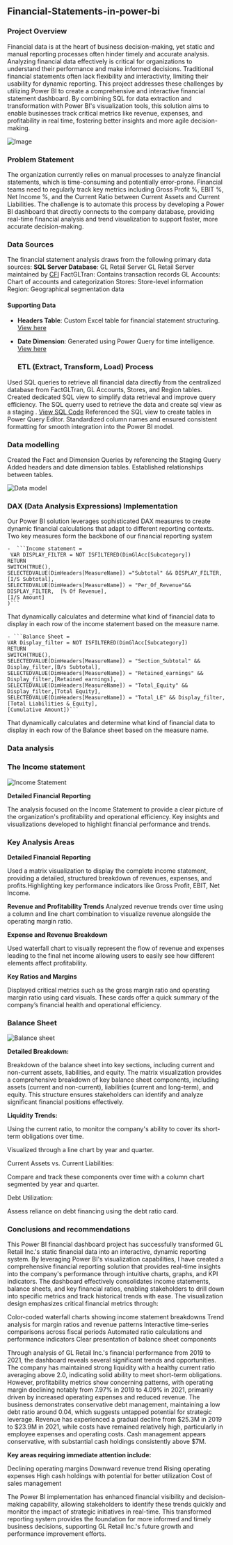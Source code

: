 ## Financial-Statements-in-power-bi

### Project Overview

Financial data is at the heart of business decision-making, yet static and manual reporting processes often hinder timely and accurate analysis.
Analyzing financial data effectively is critical for organizations to understand their performance and make informed decisions. Traditional financial statements often lack flexibility and interactivity, limiting their usability for dynamic reporting. 
This project addresses these challenges by utilizing Power BI to create a comprehensive and interactive financial statement dashboard. 
By combining SQL for data extraction and transformation with Power BI's visualization tools, this solution aims to enable businesses track critical metrics like revenue, expenses, and profitability in real time, fostering better insights and more agile decision-making.

![Image](Financials.jpg)


### Problem Statement

The organization currently relies on manual processes to analyze financial statements, which is time-consuming and potentially error-prone. Financial teams need to regularly track key metrics including Gross Profit %, EBIT %, Net Income %, and the Current Ratio between Current Assets and Current Liabilities. The challenge is to automate this process by developing a Power BI dashboard that directly connects to the company database, providing real-time financial analysis and trend visualization to support faster, more accurate decision-making.

### Data Sources
The financial statement analysis draws from the following primary data sources:
    **SQL Server Database**: GL Retail Server
    GL Retail Server maintained by [CFI](https://corporatefinanceinstitute.com)
    FactGLTran: Contains transaction records
    GL Accounts: Chart of accounts and categorization
    Stores: Store-level information
    Region: Geographical segmentation data
    

#### Supporting Data
- **Headers Table**: Custom Excel table for financial statement structuring. [View here](Financial_Statements_Headers_Table.xlsx)
- **Date Dimension**: Generated using Power Query for time intelligence. [View here](Date_Dimension.txt)

    ### ETL (Extract, Transform, Load) Process
Used SQL queries to retrieve all financial data directly from the centralized database from FactGLTran, GL Accounts, Stores, and Region tables.
Created dedicated SQL view to simplify data retrieval and improve query efficiency.
The SQL querry used to retrieve the data and create sql view as a staging . [View SQL Code](GL_Trans_View.sql)
Referenced the SQL view to create tables in Power Query Editor.
Standardized column names and ensured consistent formatting for smooth integration into the Power BI model.

### Data modelling
Created the Fact and Dimension Queries by referencing the Staging Query
Added headers and date dimension tables.
Established relationships between tables.

![Data model](Model_view.PNG)


### DAX (Data Analysis Expressions) Implementation
Our Power BI solution leverages sophisticated DAX measures to create dynamic financial calculations that adapt to different reporting contexts. Two key measures form the backbone of our financial reporting system

    -  ```Income statement = 
     VAR DISPLAY_FILTER = NOT ISFILTERED(DimGlAcc[Subcategory])
    RETURN
    SWITCH(TRUE(),
    SELECTEDVALUE(DimHeaders[MeasureName]) ="Subtotal" && DISPLAY_FILTER, [I/S Subtotal],
    SELECTEDVALUE(DimHeaders[MeasureName]) = "Per_Of_Revenue"&& DISPLAY_FILTER,  [% Of Revenue],
    [I/S Amount]
    )```
    
That dynamically calculates and determine what kind of financial data to display in each row of the income statement based on the measure name.

   
    - ```Balance Sheet = 
    VAR Display_filter = NOT ISFILTERED(DimGlAcc[Subcategory])
    RETURN
    SWITCH(TRUE(),
    SELECTEDVALUE(DimHeaders[MeasureName]) = "Section_Subtotal" && Display_filter,[B/s Subtotal],
    SELECTEDVALUE(DimHeaders[MeasureName]) = "Retained_earnings" && Display_filter,[Retained earnings],
    SELECTEDVALUE(DimHeaders[MeasureName]) = "Total_Equity" && Display_filter,[Total Equity],
    SELECTEDVALUE(DimHeaders[MeasureName]) = "Total_LE" && Display_filter,[Total Liabilities & Equity],
    [Cumulative Amount])```

That dynamically calculates and determine what kind of financial data to display in each row of the Balance sheet based on the measure name.


### Data analysis
### The Income statement

![Income Statement](Income_statement.PNG)

**Detailed Financial Reporting**

The analysis focused on the Income Statement to provide a clear picture of the organization's profitability and operational efficiency. Key insights and visualizations developed to highlight financial performance and trends.

### Key Analysis Areas

**Detailed Financial Reporting**

Used a matrix visualization to display the complete income statement, providing a detailed, structured breakdown of revenues, expenses, and profits.Highlighting key performance indicators like Gross Profit, EBIT, Net Income.

**Revenue and Profitability Trends**
Analyzed revenue trends over time using a column and line chart combination to visualize revenue alongside the operating margin ratio.

**Expense and Revenue Breakdown**

Used waterfall chart to visually represent the flow of revenue and expenses leading to the final net income allowing users to easily see how different elements affect profitability.

**Key Ratios and Margins**

Displayed critical metrics such as the gross margin ratio and operating margin ratio using card visuals. These cards offer a quick summary of the company’s financial health and operational efficiency.

### Balance Sheet


![Balance sheet](Balance_sheet.PNG)


**Detailed Breakdown:**

Breakdown of the balance sheet into key sections, including current and non-current assets, liabilities, and equity.
The matrix visualization provides a comprehensive breakdown of key balance sheet components, including assets (current and non-current), liabilities (current and long-term), and equity. This structure ensures stakeholders can identify and analyze significant financial positions effectively.

**Liquidity Trends:**

Using the current ratio, to monitor the company's ability to cover its short-term obligations over time.

Visualized through a line chart by year and quarter.

Current Assets vs. Current Liabilities:

Compare and track these components over time with a column chart segmented by year and quarter.

Debt Utilization:

Assess reliance on debt financing using the debt ratio card.

### Conclusions and recommendations

This Power BI financial dashboard project has successfully transformed GL Retail Inc.'s static financial data into an interactive, dynamic reporting system. By leveraging Power BI's visualization capabilities, I have created a comprehensive financial reporting solution that provides real-time insights into the company's performance through intuitive charts, graphs, and KPI indicators. The dashboard effectively consolidates income statements, balance sheets, and key financial ratios, enabling stakeholders to drill down into specific metrics and track historical trends with ease.
The visualization design emphasizes critical financial metrics through:

Color-coded waterfall charts showing income statement breakdowns
Trend analysis for margin ratios and revenue patterns
Interactive time-series comparisons across fiscal periods
Automated ratio calculations and performance indicators
Clear presentation of balance sheet components

Through analysis of GL Retail Inc.'s financial performance from 2019 to 2021, the dashboard reveals several significant trends and opportunities. The company has maintained strong liquidity with a healthy current ratio averaging above 2.0, indicating solid ability to meet short-term obligations. 
However, profitability metrics show concerning patterns, with operating margin declining notably from 7.97% in 2019 to 4.09% in 2021, primarily driven by increased operating expenses and reduced revenue.
The business demonstrates conservative debt management, maintaining a low debt ratio around 0.04, which suggests untapped potential for strategic leverage. 
Revenue has experienced a gradual decline from $25.3M in 2019 to $23.9M in 2021, while costs have remained relatively high, particularly in employee expenses and operating costs. Cash management appears conservative, with substantial cash holdings consistently above $7M.

**Key areas requiring immediate attention include:**

Declining operating margins
Downward revenue trend
Rising operating expenses
High cash holdings with potential for better utilization
Cost of sales management

The Power BI implementation has enhanced financial visibility and decision-making capability, allowing stakeholders to identify these trends quickly and monitor the impact of strategic initiatives in real-time. This transformed reporting system provides the foundation for more informed and timely business decisions, supporting GL Retail Inc.'s future growth and performance improvement efforts.
